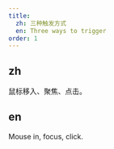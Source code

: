 ```yaml
---
title:
  zh: 三种触发方式
  en: Three ways to trigger
order: 1
---
```


## zh

鼠标移入、聚焦、点击。

## en

Mouse in, focus, click.
